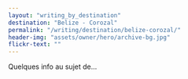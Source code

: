 ```yaml
---
layout: "writing_by_destination"
destination: "Belize - Corozal"
permalink: "/writing/destination/belize-corozal/"
header-img: "assets/owner/hero/archive-bg.jpg"
flickr-text: ""
---
```


Quelques info au sujet de...

